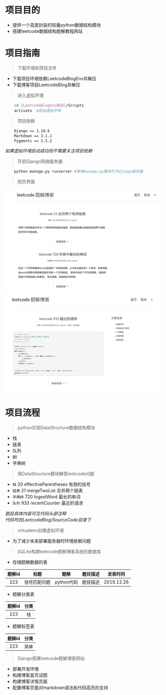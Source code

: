 # 项目目的

 - 提供一个高度封装的轻量python数据结构模块
 - 搭建leetcode数据结构题解教程网站

# 项目指南

> 下载环境和项目文件

 - 下载项目环境依赖LeetcodeBlogEnv并解压
 - 下载博客项目LeetcodeBlog并解压

> 进入虚拟环境

```bash
    cd [LeetcodeBlogEnv路径]/Scripts
    activate  #启动虚拟环境
```

> 项目依赖

```
    Django == 1.10.6
    Markdown == 3.1.1
    Pygments == 2.5.2
```

*如果虚拟环境启动成功则不需要关注项目依赖*

> 开启Django网络服务器

```bash
    python manage.py runserver #使用manage.py脚本打开django服务器 
```

> 网页界面

<img src="./img/网页界面.png">
<img src="./img/题解界面.png">


# 项目流程

> python实现DataStructure数据结构模块

 - 栈
 - 链表
 - 队列
 - 树
 - 字典树

> 用DataStructure模块解答leetcode问题

 - `栈` 20 effectiveParentheses 有效的括号
 - `链表` 21 mergeTwoList 合并两个链表
 - `字典树` 720 logestWord 最长的单词
 - `队列` 933 recentCounter 最近的请求

*题目具体内容可见代码头部注释*<br>
*代码均在LeetcodeBlog/SourceCode目录下*

> virtualenv创建虚拟环境

 - 为了减少未来部署服务器时环境依赖问题

> SQLite构建leetcode题解博客系统的数据库

 -  存储题解数据的表

| 题解id | 标题 | 题解 | 题目描述 | 发表时间 | 
| :-----: | :----: | :----: | :-----:| :-----:|
| 223 | 括号匹配问题 | python代码 | 题目描述 | 2019.12.26|

 -  题解分类表

| 题解id | 分类|
| :-----: | :-----:|
| 223 | 栈 |
 
 -  题解标签表

| 题解id | 分类|
| :-----: | :-----:|
| 223 | 简单 |

> Django搭建leetcode题解博客网站

 - 部署开发环境
 - 构建博客首页试图
 - 构建博客详情页面
 - 配置博客页面对markdown语法和代码高亮的支持

